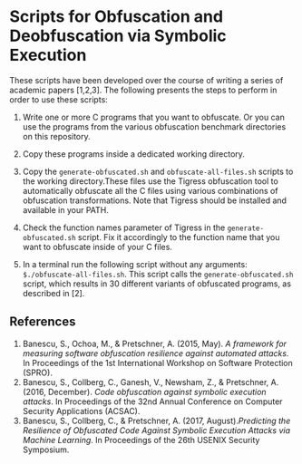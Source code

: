 # Scripts for Obfuscation and Deobfuscation via Symbolic Execution

These scripts have been developed over the course of writing a series of
academic papers [1,2,3]. The following presents the steps to perform in order
to use these scripts:

1. Write one or more C programs that you want to obfuscate. Or you can use the programs from the various obfuscation benchmark directories on this repository.

2. Copy these programs inside a dedicated working directory.

3. Copy the `generate-obfuscated.sh` and `obfuscate-all-files.sh` scripts to the working directory.These files use the Tigress obfuscation tool to automatically obfuscate all the C files using various combinations of obfuscation transformations. Note that Tigress should be installed and available in your PATH.

4. Check the function names parameter of Tigress in the `generate-obfuscated.sh` script. Fix it accordingly to the function name that you want to obfuscate inside of your C files.

5. In a terminal run the following script without any arguments: `$./obfuscate-all-files.sh`. This script calls the `generate-obfuscated.sh` script, which results in 30 different variants of obfuscated programs, as described in [2].

## References

1. Banescu, S., Ochoa, M., & Pretschner, A. (2015, May). _A framework for measuring software obfuscation resilience against automated attacks_. In Proceedings of the 1st International Workshop on Software Protection (SPRO).
2. Banescu, S., Collberg, C., Ganesh, V., Newsham, Z., & Pretschner, A. (2016, December). _Code obfuscation against symbolic execution attacks_. In Proceedings of the 32nd Annual Conference on Computer Security Applications (ACSAC).
3. Banescu, S., Collberg, C., & Pretschner, A. (2017, August)._Predicting the Resilience      of Obfuscated Code Against Symbolic Execution Attacks via Machine Learning_. In Proceedings of the 26th USENIX Security Symposium.
